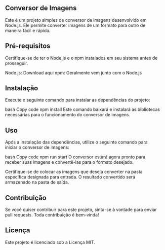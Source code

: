 ## Conversor de Imagens
Este é um projeto simples de conversor de imagens desenvolvido em Node.js. Ele permite converter imagens de um formato para outro de maneira fácil e rápida.

## Pré-requisitos
Certifique-se de ter o Node.js e o npm instalados em seu sistema antes de prosseguir.

Node.js: Download aqui
npm: Geralmente vem junto com o Node.js
## Instalação
Execute o seguinte comando para instalar as dependências do projeto:

bash
Copy code
npm install
Este comando baixará e instalará as bibliotecas necessárias para o funcionamento do conversor de imagens.

## Uso
Após a instalação das dependências, utilize o seguinte comando para iniciar o conversor de imagens:

bash
Copy code
npm run start
O conversor estará agora pronto para receber suas imagens e convertê-las para o formato desejado.

Certifique-se de colocar as imagens que deseja converter na pasta específica designada para entrada. O resultado convertido será armazenado na pasta de saída.

## Contribuição
Se você quiser contribuir para este projeto, sinta-se à vontade para enviar pull requests. Toda contribuição é bem-vinda!

## Licença
Este projeto é licenciado sob a Licença MIT.

